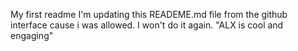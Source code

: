 My first readme
I'm updating this READEME.md file from the github interface cause i was allowed. I won't do it again.
"ALX is cool and engaging"

